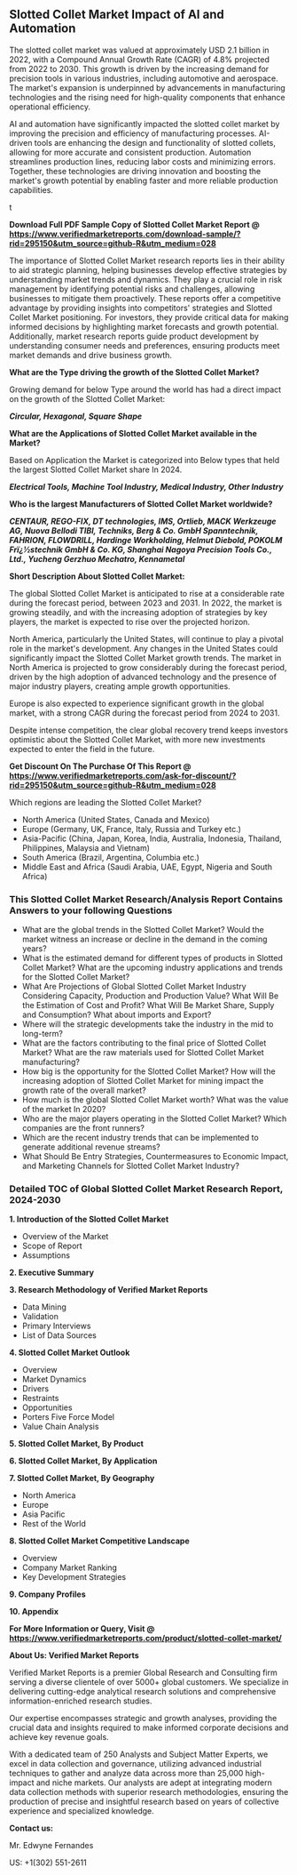 <h2>Slotted Collet Market Impact of AI and Automation</h2><p>The slotted collet market was valued at approximately USD 2.1 billion in 2022, with a Compound Annual Growth Rate (CAGR) of 4.8% projected from 2022 to 2030. This growth is driven by the increasing demand for precision tools in various industries, including automotive and aerospace. The market's expansion is underpinned by advancements in manufacturing technologies and the rising need for high-quality components that enhance operational efficiency.</p><p>AI and automation have significantly impacted the slotted collet market by improving the precision and efficiency of manufacturing processes. AI-driven tools are enhancing the design and functionality of slotted collets, allowing for more accurate and consistent production. Automation streamlines production lines, reducing labor costs and minimizing errors. Together, these technologies are driving innovation and boosting the market's growth potential by enabling faster and more reliable production capabilities.</p>t</p><p id="" class=""><strong>Download Full PDF Sample Copy of Slotted Collet Market Report @ <a href="https://www.verifiedmarketreports.com/download-sample/?rid=295150&utm_source=github-R&utm_medium=028" target="_blank">https://www.verifiedmarketreports.com/download-sample/?rid=295150&utm_source=github-R&utm_medium=028</a></strong></p><p>The importance of&nbsp;Slotted Collet Market research reports lies in their ability to aid strategic planning, helping businesses develop effective strategies by understanding market trends and dynamics. They play a crucial role in risk management by identifying potential risks and challenges, allowing businesses to mitigate them proactively. These reports offer a competitive advantage by providing insights into competitors' strategies and Slotted Collet Market positioning. For investors, they provide critical data for making informed decisions by highlighting market forecasts and growth potential. Additionally, market research reports guide product development by understanding consumer needs and preferences, ensuring products meet market demands and drive business growth.</p><p><strong>What are the&nbsp;Type driving the growth of the Slotted Collet Market?</strong></p><p id="" class="">Growing demand for below Type around the world has had a direct impact on the growth of the Slotted Collet Market:</p><em><strong>Circular, Hexagonal, Square Shape</strong></em></p><strong>What are the&nbsp;Applications&nbsp;of Slotted Collet Market available in the Market?</strong></p><p id="" class="">Based on Application the Market is categorized into Below types that held the largest Slotted Collet Market share In 2024.</p><em><strong>Electrical Tools, Machine Tool Industry, Medical Industry, Other Industry</strong></em></p><strong>Who is the largest Manufacturers of Slotted Collet Market worldwide?</strong></p><p><em><strong>CENTAUR, REGO-FIX, DT technologies, IMS, Ortlieb, MACK Werkzeuge AG, Nuova Bellodi TIBI, Techniks, Berg & Co. GmbH Spanntechnik, FAHRION, FLOWDRILL, Hardinge Workholding, Helmut Diebold, POKOLM Frï¿½stechnik GmbH & Co. KG, Shanghai Nagoya Precision Tools Co., Ltd., Yucheng Gerzhuo Mechatro, Kennametal</strong></em></p><p id="" class=""><strong>Short Description About Slotted Collet Market:</strong></p><p>The global Slotted Collet Market is anticipated to rise at a considerable rate during the forecast period, between 2023 and 2031. In 2022, the market is growing steadily, and with the increasing adoption of strategies by key players, the market is expected to rise over the projected horizon.</p><p>North America, particularly the United States, will continue to play a pivotal role in the market's development. Any changes in the United States could significantly impact the Slotted Collet Market growth trends. The market in North America is projected to grow considerably during the forecast period, driven by the high adoption of advanced technology and the presence of major industry players, creating ample growth opportunities.</p><p>Europe is also expected to experience significant growth in the global market, with a strong CAGR during the forecast period from 2024 to 2031.</p><p>Despite intense competition, the clear global recovery trend keeps investors optimistic about the Slotted Collet Market, with more new investments expected to enter the field in the future.</p><p id="" class=""><strong>Get Discount On The Purchase Of This Report @ <a href="https://www.verifiedmarketreports.com/ask-for-discount/?rid=295150&utm_source=github-R&utm_medium=028" target="_blank">https://www.verifiedmarketreports.com/ask-for-discount/?rid=295150&utm_source=github-R&utm_medium=028</a></strong></p>Which regions are leading the Slotted Collet Market?</p><ul><li>North America (United States, Canada and Mexico)</li><li>Europe (Germany, UK, France, Italy, Russia and Turkey etc.)</li><li>Asia-Pacific (China, Japan, Korea, India, Australia, Indonesia, Thailand, Philippines, Malaysia and Vietnam)</li><li>South America (Brazil, Argentina, Columbia etc.)</li><li>Middle East and Africa (Saudi Arabia, UAE, Egypt, Nigeria and South Africa)</li></ul><h3 id="" class="">This Slotted Collet Market Research/Analysis Report Contains Answers to your following Questions</h3><ul><li>What are the global trends in the Slotted Collet Market? Would the market witness an increase or decline in the demand in the coming years?</li><li>What is the estimated demand for different types of products in Slotted Collet Market? What are the upcoming industry applications and trends for the Slotted Collet Market?</li><li>What Are Projections of Global Slotted Collet Market Industry Considering Capacity, Production and Production Value? What Will Be the Estimation of Cost and Profit? What Will Be Market Share, Supply and Consumption? What about imports and Export?</li><li>Where will the strategic developments take the industry in the mid to long-term?</li><li>What are the factors contributing to the final price of Slotted Collet Market? What are the raw materials used for Slotted Collet Market manufacturing?</li><li>How big is the opportunity for the Slotted Collet Market? How will the increasing adoption of Slotted Collet Market for mining impact the growth rate of the overall market?</li><li>How much is the global Slotted Collet Market worth? What was the value of the market In 2020?</li><li>Who are the major players operating in the Slotted Collet Market? Which companies are the front runners?</li><li>Which are the recent industry trends that can be implemented to generate additional revenue streams?</li><li>What Should Be Entry Strategies, Countermeasures to Economic Impact, and Marketing Channels for Slotted Collet Market Industry?</li></ul><h3 id="" class="">Detailed TOC of Global Slotted Collet Market Research Report, 2024-2030</h3><p id="" class=""><strong>1. Introduction of the Slotted Collet Market</strong></p><ul><li>Overview of the Market</li><li>Scope of Report</li><li>Assumptions</li></ul><p id="" class=""><strong>2. Executive Summary</strong></p><p id="" class=""><strong>3. Research Methodology of Verified Market Reports</strong></p><ul><li>Data Mining</li><li>Validation</li><li>Primary Interviews</li><li>List of Data Sources</li></ul><p id="" class=""><strong>4. Slotted Collet Market Outlook</strong></p><ul><li>Overview</li><li>Market Dynamics</li><li>Drivers</li><li>Restraints</li><li>Opportunities</li><li>Porters Five Force Model</li><li>Value Chain Analysis</li></ul><p id="" class=""><strong>5. Slotted Collet Market, By Product</strong></p><p id="" class=""><strong>6. Slotted Collet Market, By Application</strong></p><p id="" class=""><strong>7. Slotted Collet Market, By Geography</strong></p><ul><li>North America</li><li>Europe</li><li>Asia Pacific</li><li>Rest of the World</li></ul><p id="" class=""><strong>8. Slotted Collet Market Competitive Landscape</strong></p><ul><li>Overview</li><li>Company Market Ranking</li><li>Key Development Strategies</li></ul><p id="" class=""><strong>9. Company Profiles</strong></p><p id="" class=""><strong>10. Appendix</strong></p><p id="" class=""><strong>For More Information or Query, Visit @ <a href="https://www.verifiedmarketreports.com/product/slotted-collet-market/" target="_blank">https://www.verifiedmarketreports.com/product/slotted-collet-market/</a></strong></p><p id="" class=""><strong>About Us: Verified Market Reports</strong></p><p id="" class="">Verified Market Reports is a premier Global Research and Consulting firm serving a diverse clientele of over 5000+ global customers. We specialize in delivering cutting-edge analytical research solutions and comprehensive information-enriched research studies.</p><p id="" class="">Our expertise encompasses strategic and growth analyses, providing the crucial data and insights required to make informed corporate decisions and achieve key revenue goals.</p><p id="" class="">With a dedicated team of 250 Analysts and Subject Matter Experts, we excel in data collection and governance, utilizing advanced industrial techniques to gather and analyze data across more than 25,000 high-impact and niche markets. Our analysts are adept at integrating modern data collection methods with superior research methodologies, ensuring the production of precise and insightful research based on years of collective experience and specialized knowledge.</p><p id="" class=""><strong>Contact us:</strong></p><p id="" class="">Mr. Edwyne Fernandes</p><p id="" class="">US: +1(302) 551-2611</p>